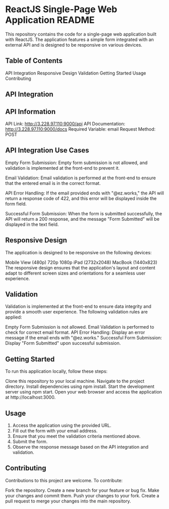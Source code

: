 # ReactJS Single-Page Web Application README
This repository contains the code for a single-page web application built with ReactJS. The application features a simple form integrated with an external API and is designed to be responsive on various devices.

## Table of Contents
API Integration
Responsive Design
Validation
Getting Started
Usage
Contributing

## API Integration
## API Information
API Link: http://3.228.97.110:9000/api
API Documentation: http://3.228.97.110:9000/docs
Required Variable: email
Request Method: POST

## API Integration Use Cases
Empty Form Submission: Empty form submission is not allowed, and validation is implemented at the front-end to prevent it.

Email Validation: Email validation is performed at the front-end to ensure that the entered email is in the correct format.

API Error Handling: If the email provided ends with "@ez.works," the API will return a response code of 422, and this error will be displayed inside the form field.

Successful Form Submission: When the form is submitted successfully, the API will return a 200 response, and the message "Form Submitted" will be displayed in the text field.

## Responsive Design
The application is designed to be responsive on the following devices:

Mobile View (480p)
720p
1080p
iPad (2732x2048)
MacBook (1440x823)
The responsive design ensures that the application's layout and content adapt to different screen sizes and orientations for a seamless user experience.

## Validation
Validation is implemented at the front-end to ensure data integrity and provide a smooth user experience. The following validation rules are applied:

Empty Form Submission is not allowed.
Email Validation is performed to check for correct email format.
API Error Handling: Display an error message if the email ends with "@ez.works."
Successful Form Submission: Display "Form Submitted" upon successful submission.

## Getting Started
To run this application locally, follow these steps:

Clone this repository to your local machine.
Navigate to the project directory.
Install dependencies using npm install.
Start the development server using npm start.
Open your web browser and access the application at http://localhost:3000.

## Usage
1. Access the application using the provided URL.
2. Fill out the form with your email address.
3. Ensure that you meet the validation criteria mentioned above.
4. Submit the form.
5. Observe the response message based on the API integration and validation.

   
## Contributing
Contributions to this project are welcome. To contribute:

Fork the repository.
Create a new branch for your feature or bug fix.
Make your changes and commit them.
Push your changes to your fork.
Create a pull request to merge your changes into the main repository.
